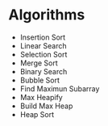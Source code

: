 # Algorithms

- Insertion Sort
- Linear Search
- Selection Sort
- Merge Sort
- Binary Search
-  Bubble Sort
- Find Maximun Subarray
- Max Heapify
- Build Max Heap
- Heap Sort
